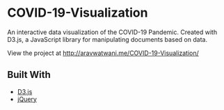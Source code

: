 # COVID-19-Visualization

An interactive data visualization of the COVID-19 Pandemic.
Created with D3.js, a JavaScript library for manipulating documents based on data.

View the project at http://aravwatwani.me/COVID-19-Visualization/

## Built With

* [D3.js](https://d3js.org/)
* [jQuery](https://jquery.com/)


